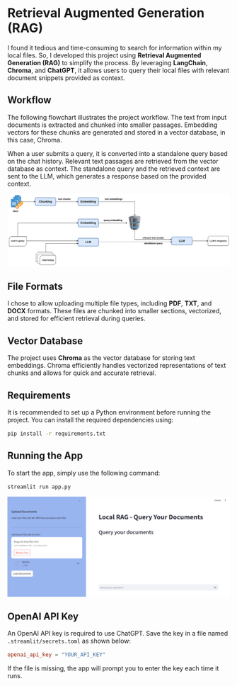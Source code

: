 # Retrieval Augmented Generation (RAG)

I found it tedious and time-consuming to search for information within my local files. So, I developed this project using **Retrieval Augmented Generation (RAG)** to simplify the process. By leveraging **LangChain**, **Chroma**, and **ChatGPT**, it allows users to query their local files with relevant document snippets provided as context.

## Workflow
The following flowchart illustrates the project workflow.
The text from input documents is extracted and chunked into smaller passages. Embedding vectors for these chunks are generated and stored in a vector database, in this case, Chroma. 

When a user submits a query, it is converted into a standalone query based on the chat history. Relevant text passages are retrieved from the vector database as context. The standalone query and the retrieved context are sent to the LLM, which generates a response based on the provided context.

![screenshot](./fig/chart.png)

## File Formats
I chose to allow uploading multiple file types, including **PDF**, **TXT**, and **DOCX** formats. These files are chunked into smaller sections, vectorized, and stored for efficient retrieval during queries.

## Vector Database
The project uses **Chroma** as the vector database for storing text embeddings. Chroma efficiently handles vectorized representations of text chunks and allows for quick and accurate retrieval.

## Requirements
It is recommended to set up a Python environment before running the project. You can install the required dependencies using:
```bash
pip install -r requirements.txt
```

## Running the App
To start the app, simply use the following command:
```bash
streamlit run app.py
```

![screenshot](./fig/screenshot.png)

## OpenAI API Key
An OpenAI API key is required to use ChatGPT. Save the key in a file named `.streamlit/secrets.toml` as shown below:
```toml
openai_api_key = "YOUR_API_KEY"
```
If the file is missing, the app will prompt you to enter the key each time it runs.

